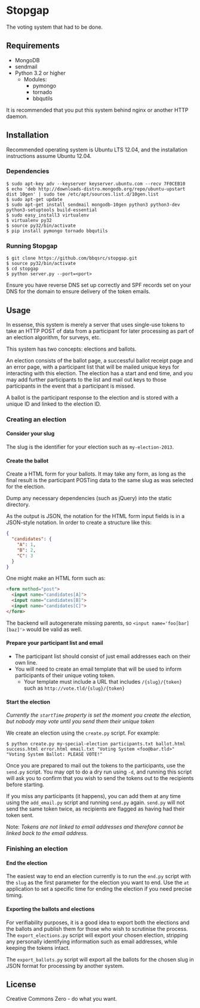 # Stopgap

The voting system that had to be done.

## Requirements

- MongoDB
- sendmail
- Python 3.2 or higher
  - Modules:
    - pymongo
    - tornado
    - bbqutils

It is recommended that you put this system behind nginx or another HTTP daemon.

## Installation

Recommended operating system is Ubuntu LTS 12.04, and the installation instructions assume Ubuntu 12.04.

### Dependencies

```
$ sudo apt-key adv --keyserver keyserver.ubuntu.com --recv 7F0CEB10
$ echo 'deb http://downloads-distro.mongodb.org/repo/ubuntu-upstart dist 10gen' | sudo tee /etc/apt/sources.list.d/10gen.list
$ sudo apt-get update
$ sudo apt-get install sendmail mongodb-10gen python3 python3-dev python3-setuptools build-essential
$ sudo easy_install3 virtualenv
$ virtualenv py32
$ source py32/bin/activate
$ pip install pymongo tornado bbqutils
```

### Running Stopgap

```
$ git clone https://github.com/bbqsrc/stopgap.git
$ source py32/bin/activate
$ cd stopgap
$ python server.py --port=<port>
```

Ensure you have reverse DNS set up correctly and SPF records set on your DNS for the domain to ensure delivery of the token emails.

## Usage

In essense, this system is merely a server that uses single-use tokens to take an HTTP POST of data from a participant for later processing as part of an election algorithm, for surveys, etc.

This system has two concepts: elections and ballots.

An election consists of the ballot page, a successful ballot receipt page and an error page, with a participant list that will be mailed unique keys for interacting with this election. The election has a start and end time, and you may add further participants to the list and mail out keys to those participants in the event that a participant is missed.

A ballot is the participant response to the election and is stored with a unique ID and linked to the election ID.

### Creating an election

#### Consider your slug

The slug is the identifier for your election such as `my-election-2013`.

#### Create the ballot

Create a HTML form for your ballots. It may take any form, as long as the final result is the participant POSTing data to the same slug as was selected for the election.

Dump any necessary dependencies (such as jQuery) into the static directory.

As the output is JSON, the notation for the HTML form input fields is in a JSON-style notation. In order to create a structure like this:

```json
{
  "candidates": {
    "A": 1,
    "B": 2,
    "C": 3
  }
}
```

One might make an HTML form such as:

```html
<form method="post">
  <input name="candidates[A]">
  <input name="candidates[B]">
  <input name="candidates[C]">
</form>
```

The backend will autogenerate missing parents, so `<input name='foo[bar][baz]'>` would be valid as well.

#### Prepare your participant list and email

- The participant list should consist of just email addresses each on their own line.
- You will need to create an email template that will be used to inform participants of their unique voting token.
  - Your template must include a URL that includes `/{slug}/{token}` such as `http://vote.tld/{slug}/{token}`

#### Start the election

*Currently the `startTime` property is set the moment you create the election, but nobody may vote until you send them their unique token*

We create an election using the `create.py` script. For example:

```
$ python create.py my-special-election participants.txt ballot.html success.html error.html email.txt "Voting System <foo@bar.tld>" "Voting System Ballot: PLEASE VOTE!"
```

Once you are prepared to mail out the tokens to the participants, use the `send.py` script. You may opt to do a dry run using `-d`, and running this script will ask you to confirm that you wish to send the tokens out to the recipients before starting.

If you miss any participants (it happens), you can add them at any time using the `add_email.py` script and running `send.py` again. `send.py` will not send the same token twice, as recipients are flagged as having had their token sent.

Note: _Tokens are not linked to email addresses and therefore cannot be linked back to the email address._

### Finishing an election

#### End the election

The easiest way to end an election currently is to run the `end.py` script with the `slug` as the first parameter for the election you want to end. Use the `at` application to set a specific time for ending the election if you need precise timing.

#### Exporting the ballots and elections

For verifiability purposes, it is a good idea to export both the elections and the ballots and publish them for those who wish to scrutinise the process. The `export_elections.py` script will export your chosen election, stripping any personally identifying information such as email addresses, while keeping the tokens intact.

The `export_ballots.py` script will export all the ballots for the chosen slug in JSON format for processing by another system.

## License

Creative Commons Zero - do what you want.
